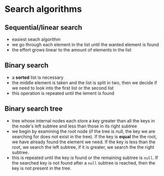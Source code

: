 # Search algorithms

## Sequential/linear search

* easiest seach algorithm
* we go through each element in the list until the wanted element is found
* the effort grows linear to the amount of elements in the list

## Binary search

* a **sorted** list is necessary
* the middle element is taken and the list is split in two, then we decide if we need to look into the first list or the second list
* this operation is repeated until the lement is found

## Binary search tree

* tree whose internal nodes each store a key greater than all the keys in the node's left subtree and less than those in its right subtree
* we begin by examining the root node (if the tree is null, the key we are searching for does not exist in the tree). If the key is **equal** the the root, we have already found the element we need. If the key is less than the root, we search the left subtree, if it is greater, we search the the right subtree.
* this is repeated until the key is found or the remaining subtree is ```null```. If the searched key is not found after a ```null``` subtree is reached, then the key is not present in the tree.